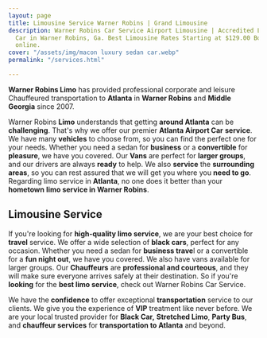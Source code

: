 ```yaml
---
layout: page
title: Limousine Service Warner Robins | Grand Limousine
description: Warner Robins Car Service Airport Limousine | Accredited Limo & Luxury
  Car in Warner Robins, Ga. Best Limousine Rates Starting at $129.00 Book Instantly
  online.
cover: "/assets/img/macon luxury sedan car.webp"
permalink: "/services.html"

---
```

**Warner Robins Limo** has provided professional corporate and leisure Chauffeured transportation to **Atlanta** in **Warner Robins** and **Middle Georgia** since 2007.

Warner Robins **Limo** understands that getting **around Atlanta** can be **challenging**. That's why we offer our premier **Atlanta Airport Car** **service**. We have many **vehicles** to choose from, so you can find the perfect one for your needs. Whether you need a sedan for **business** or a **convertible** for **pleasure**, we have you covered. Our **Vans** are perfect for **larger groups**, and our drivers are always **ready** to help. We also **service** the **surrounding areas**, so you can rest assured that we will get you where you **need to go**. Regarding limo service in **Atlanta**, no one does it better than your **hometown** **limo service in Warner Robins**.

## Limousine Service

If you're looking for **high-quality limo service**, we are your best choice for **travel** service. We offer a wide selection of **black cars**, perfect for any occasion. Whether you need a sedan for **business trave**l or a convertible for a **fun night out**, we have you covered. We also have vans available for larger groups. Our **Chauffeurs** are **professional and courteous**, and they will make sure everyone arrives safely at their destination. So if you're **looking** for the **best limo service**, check out Warner Robins Car Service.

We have the **confidence** to offer exceptional **transportation** service to our clients. We give you the experience of **VIP** treatment like never before. We are your local trusted provider for **Black Car,** **Stretched Limo**, **Party Bus**, and **chauffeur services** for **transportation to Atlanta** and beyond.